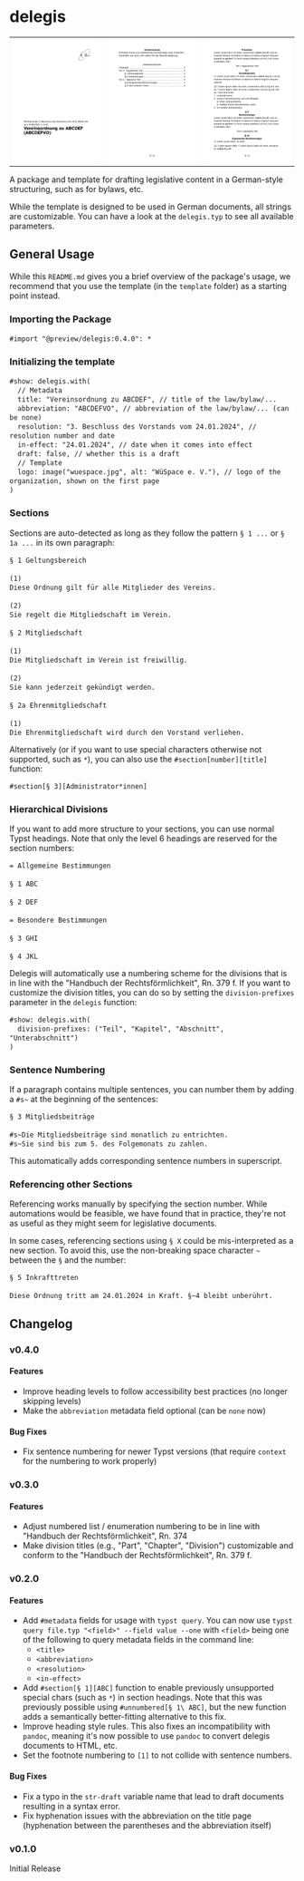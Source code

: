 # delegis

<table>
<tr>
<td><img src="demo-1.png" alt="Page containing a logo at the top-right and a geric (example) title"></td>
<td><img src="demo-2.png" alt="Page containing an outline"></td>
<td><img src="demo-3.png" alt="Page containing a German-style legislative content including a preamble, division titles, sections, paragraph and sentence numbering, etc."></td>
</tr>
</table>

A package and template for drafting legislative content in a German-style structuring, such as for bylaws, etc.

While the template is designed to be used in German documents, all strings are customizable. You can have a look at the `delegis.typ` to see all available parameters.

## General Usage

While this `README.md` gives you a brief overview of the package's usage, we recommend that you use the template (in the `template` folder) as a starting point instead.

### Importing the Package

```typst
#import "@preview/delegis:0.4.0": *
```

### Initializing the template

```typst
#show: delegis.with(
  // Metadata
  title: "Vereinsordnung zu ABCDEF", // title of the law/bylaw/...
  abbreviation: "ABCDEFVO", // abbreviation of the law/bylaw/... (can be none)
  resolution: "3. Beschluss des Vorstands vom 24.01.2024", // resolution number and date
  in-effect: "24.01.2024", // date when it comes into effect
  draft: false, // whether this is a draft
  // Template
  logo: image("wuespace.jpg", alt: "WüSpace e. V."), // logo of the organization, shown on the first page
)
```

### Sections

Sections are auto-detected as long as they follow the pattern `§ 1 ...` or `§ 1a ...` in its own paragraph:

```typst
§ 1 Geltungsbereich

(1) 
Diese Ordnung gilt für alle Mitglieder des Vereins.

(2) 
Sie regelt die Mitgliedschaft im Verein.

§ 2 Mitgliedschaft

(1) 
Die Mitgliedschaft im Verein ist freiwillig.

(2) 
Sie kann jederzeit gekündigt werden.

§ 2a Ehrenmitgliedschaft

(1) 
Die Ehrenmitgliedschaft wird durch den Vorstand verliehen.
```

Alternatively (or if you want to use special characters otherwise not supported, such as `*`), you can also use the `#section[number][title]` function:

```typst
#section[§ 3][Administrator*innen]
```

### Hierarchical Divisions

If you want to add more structure to your sections, you can use normal Typst headings. Note that only the level 6 headings are reserved for the section numbers:

```typst
= Allgemeine Bestimmungen

§ 1 ABC

§ 2 DEF

= Besondere Bestimmungen

§ 3 GHI

§ 4 JKL
```

Delegis will automatically use a numbering scheme for the divisions that is in line with the "Handbuch der Rechtsförmlichkeit", Rn. 379 f. If you want to customize the division titles, you can do so by setting the `division-prefixes` parameter in the `delegis` function:

```typst
#show: delegis.with(
  division-prefixes: ("Teil", "Kapitel", "Abschnitt", "Unterabschnitt")
)
```

### Sentence Numbering

If a paragraph contains multiple sentences, you can number them by adding a `#s~` at the beginning of the sentences:

```typst
§ 3 Mitgliedsbeiträge

#s~Die Mitgliedsbeiträge sind monatlich zu entrichten.
#s~Sie sind bis zum 5. des Folgemonats zu zahlen.
```

This automatically adds corresponding sentence numbers in superscript.

### Referencing other Sections

Referencing works manually by specifying the section number. While automations would be feasible, we have found that in practice, they're not as useful as they might seem for legislative documents.

In some cases, referencing sections using `§ X` could be mis-interpreted as a new section. To avoid this, use the non-breaking space character `~` between the `§` and the number:

```typst
§ 5 Inkrafttreten

Diese Ordnung tritt am 24.01.2024 in Kraft. §~4 bleibt unberührt.
```

## Changelog

### v0.4.0

#### Features

- Improve heading levels to follow accessibility best practices (no longer skipping levels)
- Make the `abbreviation` metadata field optional (can be `none` now)

#### Bug Fixes

- Fix sentence numbering for newer Typst versions (that require `context` for the numbering to work properly)

### v0.3.0

#### Features

- Adjust numbered list / enumeration numbering to be in line with "Handbuch der Rechtsförmlichkeit", Rn. 374
- Make division titles (e.g., "Part", "Chapter", "Division") customizable and conform to the "Handbuch der Rechtsförmlichkeit", Rn. 379 f.

### v0.2.0

#### Features

- Add `#metadata` fields for usage with `typst query`. You can now use `typst query file.typ "<field>" --field value --one` with `<field>` being one of the following to query metadata fields in the command line:
  - `<title>`
  - `<abbreviation>`
  - `<resolution>`
  - `<in-effect>`
- Add `#section[§ 1][ABC]` function to enable previously unsupported special chars (such as `*`) in section headings. Note that this was previously possible using `#unnumbered[§ 1\ ABC]`, but the new function adds a semantically better-fitting alternative to this fix.
- Improve heading style rules. This also fixes an incompatibility with `pandoc`, meaning it's now possible to use `pandoc` to convert delegis documents to HTML, etc.
- Set the footnote numbering to `[1]` to not collide with sentence numbers.

#### Bug Fixes

- Fix a typo in the `str-draft` variable name that lead to draft documents resulting in a syntax error.
- Fix hyphenation issues with the abbreviation on the title page (hyphenation between the parentheses and the abbreviation itself)

### v0.1.0

Initial Release
